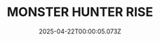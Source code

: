 ---
title: "MONSTER HUNTER RISE"
id: 1446780
date: 2025-04-22T00:00:05.073Z
link: games/steam/recent/monster-hunter-rise
image: http://media.steampowered.com/steamcommunity/public/images/apps/1446780/560dd364b52075b783424961a43c01f9b69fde15.jpg
playtime_2weeks: 2870
playtime_forever: 6024
playtime_windows_forever: 0
playtime_mac_forever: 0
playtime_linux_forever: 6024
playtime_deck_forever: 6024
---